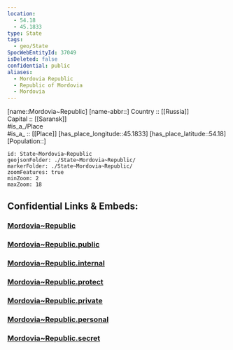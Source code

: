 ```yaml
---
location:
  - 54.18
  - 45.1833
type: State
tags:
  - geo/State
SpocWebEntityId: 37049
isDeleted: false
confidential: public
aliases:
  - Mordovia Republic
  - Republic of Mordovia 
  - Mordovia 
---
```

[name::Mordovia~Republic] 
[name-abbr::] 
Country :: [[Russia]]  
Capital :: [[Saransk]]  
#is_a_/Place  
#is_a_ :: [[Place]] 
[has_place_longitude::45.1833] 
[has_place_latitude::54.18] 
[Population::] 



```leaflet
id: State~Mordovia~Republic
geojsonFolder: ./State~Mordovia~Republic/
markerFolder: ./State~Mordovia~Republic/
zoomFeatures: true 
minZoom: 2 
maxZoom: 18
```


## Confidential Links & Embeds: 

### [Mordovia~Republic](/_Standards/Earth/Continent/Europe/Europe~East/Russia/Russia~Volga/Mordovia~Republic.md) 

### [Mordovia~Republic.public](/_public/Earth/Continent/Europe/Europe~East/Russia/Russia~Volga/Mordovia~Republic.public.md) 

### [Mordovia~Republic.internal](/_internal/Earth/Continent/Europe/Europe~East/Russia/Russia~Volga/Mordovia~Republic.internal.md) 

### [Mordovia~Republic.protect](/_protect/Earth/Continent/Europe/Europe~East/Russia/Russia~Volga/Mordovia~Republic.protect.md) 

### [Mordovia~Republic.private](/_private/Earth/Continent/Europe/Europe~East/Russia/Russia~Volga/Mordovia~Republic.private.md) 

### [Mordovia~Republic.personal](/_personal/Earth/Continent/Europe/Europe~East/Russia/Russia~Volga/Mordovia~Republic.personal.md) 

### [Mordovia~Republic.secret](/_secret/Earth/Continent/Europe/Europe~East/Russia/Russia~Volga/Mordovia~Republic.secret.md)


